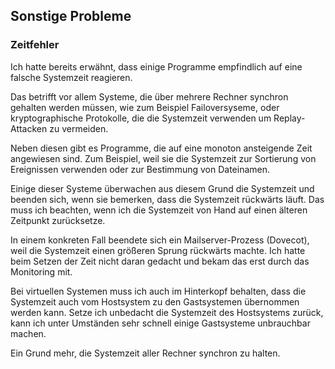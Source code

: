 
## Sonstige Probleme

### Zeitfehler

Ich hatte bereits erwähnt, dass einige Programme empfindlich auf eine falsche
Systemzeit reagieren.

Das betrifft vor allem Systeme, die über mehrere Rechner synchron gehalten
werden müssen, wie zum Beispiel Failoversyseme, oder kryptographische
Protokolle, die die Systemzeit verwenden um Replay-Attacken zu vermeiden.

Neben diesen gibt es Programme, die auf eine monoton ansteigende Zeit
angewiesen sind. Zum Beispiel, weil sie die Systemzeit zur Sortierung von
Ereignissen verwenden oder zur Bestimmung von Dateinamen.

Einige dieser Systeme überwachen aus diesem Grund die Systemzeit und beenden
sich, wenn sie bemerken, dass die Systemzeit rückwärts läuft.
Das muss ich beachten, wenn ich die Systemzeit von Hand auf einen älteren
Zeitpunkt zurücksetze.

In einem konkreten Fall beendete sich ein Mailserver-Prozess (Dovecot), weil
die Systemzeit einen größeren Sprung rückwärts machte.
Ich hatte beim Setzen der Zeit nicht daran gedacht und bekam das erst durch
das Monitoring mit.

Bei virtuellen Systemen muss ich auch im Hinterkopf behalten, dass die
Systemzeit auch vom Hostsystem zu den Gastsystemen übernommen werden kann.
Setze ich unbedacht die Systemzeit des Hostsystems zurück, kann ich unter
Umständen sehr schnell einige Gastsysteme unbrauchbar machen.

Ein Grund mehr, die Systemzeit aller Rechner synchron zu halten.

